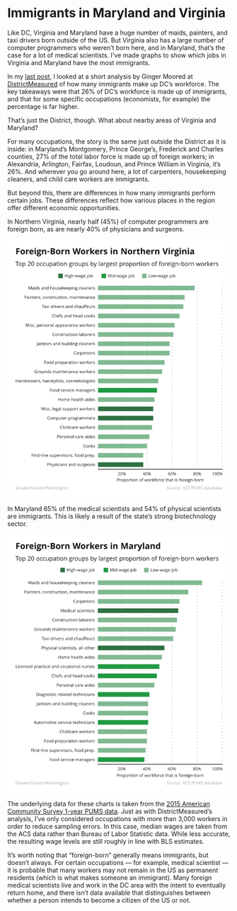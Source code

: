 # Immigrants in Maryland and Virginia

Like DC, Virginia and Maryland have a huge number of maids, painters, and taxi drivers born outside of the US. But Virginia also has a large number of computer programmers who weren’t born here, and in Maryland, that’s the case for a lot of medical scientists. I've made graphs to show which jobs in Virginia and Maryland have the most immigrants.

In my [last post](https://ggwash.org/view/62441/see-the-percentage-of-immigrants-working-different-job-types-in-dc), I looked at a short analysis by Ginger Moored at [DistrictMeasured](https://districtmeasured.com/2017/02/16/d-c-s-immigrant-workforce/) of how many immigrants make up DC’s workforce. The key takeaways were that 26% of DC’s workforce is made up of immigrants, and that for some specific occupations (economists, for example) the percentage is far higher.

That’s just the District, though. What about nearby areas of Virginia and Maryland?

For many occupations, the story is the same just outside the District as it is inside: in Maryland’s Montgomery, Prince George’s, Frederick and Charles counties,  27% of the total labor force is made up of foreign workers; in Alexandria, Arlington, Fairfax, Loudoun, and Prince William in Virginia, it’s 26%. And wherever you go around here, a lot of carpenters, housekeeping cleaners, and child care workers are immigrants.

But beyond this, there are differences in how many immigrants perform certain jobs. These differences reflect how various places in the region offer different economic opportunities.

In Northern Virginia, nearly half (45%) of computer programmers are foreign born, as are nearly 40% of physicians and surgeons.

![](/Immigrants-in-DC/Visuals/Virginia_FBLaborForce_byPOW.png)

In Maryland 65% of the medical scientists and 54% of physical scientists are immigrants. This is likely a result of the state’s strong biotechnology sector.

![](/Immigrants-in-DC/Visuals/Maryland_FBLaborForce_byPOW.png)

The underlying data for these charts is taken from the [2015 American Community Survey 1-year PUMS data](https://www.census.gov/programs-surveys/acs/data/pums.html). Just as with DistrictMeasured’s analysis, I’ve only considered occupations with more than 3,000 workers in order to reduce sampling errors. In this case, median wages are taken from the ACS data rather than Bureau of Labor Statistic data. While less accurate, the resulting wage levels are still roughly in line with BLS estimates.

It’s worth noting that “foreign-born” generally means immigrants, but doesn’t always. For certain occupations — for example, medical scientist — it is probable that many workers may not remain in the US as permanent residents (which is what makes someone an immigrant). Many foreign medical scientists live and work in the DC area with the intent to eventually return home, and there isn’t data available that distinguishes between whether a person intends to become a citizen of the US or not.